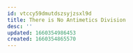 ```yaml
---
id: vtccy59dmutdszsyjzsxl9d
title: There is No Antimetics Division
desc: ''
updated: 1660354986453
created: 1660354865570
---
```


